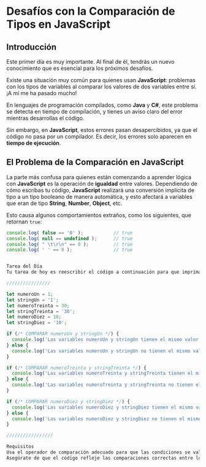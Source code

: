 # Desafíos con la Comparación de Tipos en JavaScript

## Introducción

Este primer día es muy importante. Al final de él, tendrás un nuevo conocimiento que es esencial para los próximos desafíos.

Existe una situación muy común para quienes usan **JavaScript**: problemas con los tipos de variables al comparar los valores de dos variables entre sí. ¡A mí me ha pasado mucho!

En lenguajes de programación compilados, como **Java** y **C#**, este problema se detecta en tiempo de compilación, y tienes un aviso claro del error mientras desarrollas el código.

Sin embargo, en **JavaScript**, estos errores pasan desapercibidos, ya que el código no pasa por un compilador. Es decir, los errores solo aparecen en **tiempo de ejecución**.

## El Problema de la Comparación en JavaScript

La parte más confusa para quienes están comenzando a aprender lógica con **JavaScript** es la operación de **igualdad** entre valores. Dependiendo de cómo escribas tu código, **JavaScript** realizará una conversión implícita de tipo a un tipo booleano de manera automática, y esto afectará a variables que eran de tipo **String**, **Number**, **Object**, etc.

Esto causa algunos comportamientos extraños, como los siguientes, que retornan `true`:

```javascript
console.log( false == '0' );           // true
console.log( null == undefined );      // true
console.log( " \t\r\n" == 0 );         // true
console.log( ' ' == 0 );               // true


Tarea del Día
Tu tarea de hoy es reescribir el código a continuación para que imprima la información de manera correcta, que tenga sentido y sin errores:

////////////////

let numeroUn = 1;
let stringUn = '1';
let numeroTreinta = 30;
let stringTreinta = '30';
let numeroDiez = 10;
let stringDiez = '10';

if (/* COMPARAR numeroUn y stringUn */) {
  console.log('Las variables numeroUn y stringUn tienen el mismo valor, pero tipos diferentes');
} else {
  console.log('Las variables numeroUn y stringUn no tienen el mismo valor');
}

if (/* COMPARAR numeroTreinta y stringTreinta */) {
  console.log('Las variables numeroTreinta y stringTreinta tienen el mismo valor y el mismo tipo');
} else {
  console.log('Las variables numeroTreinta y stringTreinta no tienen el mismo tipo');
}

if (/* COMPARAR numeroDiez y stringDiez */) {
  console.log('Las variables numeroDiez y stringDiez tienen el mismo valor, pero tipos diferentes');
} else {
  console.log('Las variables numeroDiez y stringDiez no tienen el mismo valor');
}

/////////////////

Requisitos
Usa el operador de comparación adecuado para que las condiciones se validen correctamente.
Asegúrate de que el código refleje las comparaciones correctas entre los tipos de datos.
